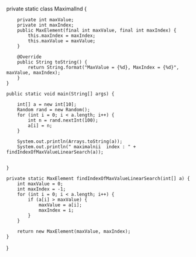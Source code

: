   
  private static class MaximalInd {
  
        private int maxValue;
        private int maxIndex;
        public MaxElement(final int maxValue, final int maxIndex) {
            this.maxIndex = maxIndex;
            this.maxValue = maxValue;
        }

        @Override
        public String toString() {
            return String.format("MaxValue = {%d}, MaxIndex = {%d}", maxValue, maxIndex);
        }
    }

    public static void main(String[] args) {

        int[] a = new int[10];
        Random rand = new Random();
        for (int i = 0; i < a.length; i++) {
            int n = rand.nextInt(100);
            a[i] = n;
        }

        System.out.println(Arrays.toString(a));
        System.out.println(" maximalnii  index : " + findIndexOfMaxValueLinearSearch(a));


    }

    private static MaxElement findIndexOfMaxValueLinearSearch(int[] a) {
        int maxValue = 0;
        int maxIndex = -1;
        for (int i = 0; i < a.length; i++) {
            if (a[i] > maxValue) {
                maxValue = a[i];
                maxIndex = i;
            }
        }

        return new MaxElement(maxValue, maxIndex);
    }

}
